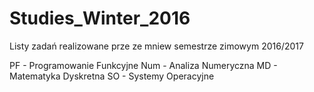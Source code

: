 # Studies_Winter_2016
Listy zadań realizowane prze ze mniew semestrze zimowym 2016/2017

PF - Programowanie Funkcyjne
Num - Analiza Numeryczna
MD - Matematyka Dyskretna
SO - Systemy Operacyjne
